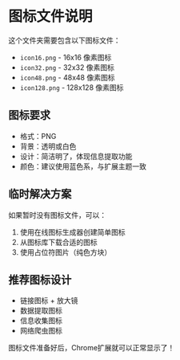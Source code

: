 # 图标文件说明

这个文件夹需要包含以下图标文件：

- `icon16.png` - 16x16 像素图标
- `icon32.png` - 32x32 像素图标  
- `icon48.png` - 48x48 像素图标
- `icon128.png` - 128x128 像素图标

## 图标要求

- 格式：PNG
- 背景：透明或白色
- 设计：简洁明了，体现信息提取功能
- 颜色：建议使用蓝色系，与扩展主题一致

## 临时解决方案

如果暂时没有图标文件，可以：

1. 使用在线图标生成器创建简单图标
2. 从图标库下载合适的图标
3. 使用占位符图片（纯色方块）

## 推荐图标设计

- 链接图标 + 放大镜
- 数据提取图标
- 信息收集图标
- 网络爬虫图标

图标文件准备好后，Chrome扩展就可以正常显示了！
